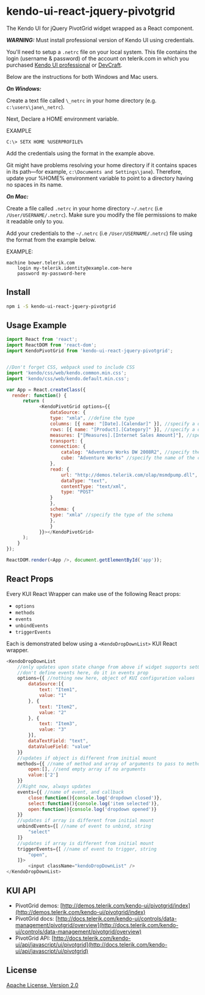 # kendo-ui-react-jquery-pivotgrid

The Kendo UI for jQuery PivotGrid widget wrapped as a React component.

***WARNING:*** Must install professional version of Kendo UI using credentials.

You'll need to setup a `.netrc` file on your local system. This file contains the login (username & password) of the account on telerik.com in which you purchased [Kendo UI professional](http://www.telerik.com/kendo-ui) or [DevCraft](http://www.telerik.com/devcraft).

Below are the instructions for both Windows and Mac users.

***On Windows:***

Create a text file called `\_netrc` in your home directory (e.g. `c:\users\jane\_netrc`).

Next, Declare a HOME environment variable.

EXAMPLE

```
C:\> SETX HOME %USERPROFILE%
```

Add the credentials using the format in the example above.

Git might have problems resolving your home directory if it contains spaces in its path—for example, `c:\Documents and Settings\jane`). Therefore, update your %HOME% environment variable to point to a directory having no spaces in its name.

***On Mac:***

Create a file called `.netrc` in your home directory `~/.netrc` (i.e `/User/USERNAME/.netrc`). Make sure you modify the file permissions to make it readable only to you.

Add your credentials to the `~/.netrc` (i.e `/User/USERNAME/.netrc`) file using the format from the example below.

EXAMPLE:

```
machine bower.telerik.com
    login my-telerik.identity@example.com-here
    password my-password-here
```

## Install

```bash
npm i -S kendo-ui-react-jquery-pivotgrid
```

## Usage Example

```javascript
import React from 'react';
import ReactDOM from 'react-dom';
import KendoPivotGrid from 'kendo-ui-react-jquery-pivotgrid';


//Don't forget CSS, webpack used to include CSS
import 'kendo/css/web/kendo.common.min.css';
import 'kendo/css/web/kendo.default.min.css';

var App = React.createClass({
  render: function() {
	  return (
			<KendoPivotGrid options={{
				dataSource: {
				type: "xmla", //define the type
				columns: [{ name: "[Date].[Calendar]" }], //specify a dimesion on columns
				rows: [{ name: "[Product].[Category]" }], //specify a dimesion on rows
				measures: ["[Measures].[Internet Sales Amount]"], //specify a measure to display
				transport: {
				connection: {
					catalog: "Adventure Works DW 2008R2", //specify the name of the catalog
					cube: "Adventure Works" //specify the name of the cube
				},
				read: {
					url: "http://demos.telerik.com/olap/msmdpump.dll", //define the URL of the service
					dataType: "text",
					contentType: "text/xml",
					type: "POST"
				}
				},
				schema: {
				type: "xmla" //specify the type of the schema
				},
				}
			}}></KendoPivotGrid>
	  );
	}
});

ReactDOM.render(<App />, document.getElementById('app'));
```

## React Props

Every KUI React Wrapper can make use of the following React props:

* `options`
* `methods`
* `events`
* `unbindEvents`
* `triggerEvents`

Each is demonstrated below using a `<KendoDropDownList>` KUI React wrapper.

```javascript
<KendoDropDownList
	//only updates upon state change from above if widget supports setOptions()
	//don't define events here, do it in events prop
	options={{ //nothing new here, object of KUI configuration values
		dataSource:[{
			text: "Item1",
			value: "1"
		}, {
			text: "Item2",
			value: "2"
		}, {
			text: "Item3",
			value: "3"
		}],
		dataTextField: "text",
		dataValueField: "value"
	}}
	//updates if object is different from initial mount
	methods={{ //name of method and array of arguments to pass to method
		open:[], //send empty array if no arguments
		value:['2']
	}}
	//Right now, always updates
	events={{ //name of event, and callback
		close:function(){console.log('dropdown closed')},
		select:function(){console.log('item selected')},
		open:function(){console.log('dropdown opened')}
	}}
	//updates if array is different from initial mount
	unbindEvents={[ //name of event to unbind, string
		"select"
	]}
	//updates if array is different from initial mount
	triggerEvents={[ //name of event to trigger, string
		"open",
	]}>
		<input className="kendoDropDownList" />
</KendoDropDownList>
```

## KUI API

* PivotGrid demos: [http://demos.telerik.com/kendo-ui/pivotgrid/index](http://demos.telerik.com/kendo-ui/pivotgrid/index)
* PivotGrid docs: [http://docs.telerik.com/kendo-ui/controls/data-management/pivotgrid/overview](http://docs.telerik.com/kendo-ui/controls/data-management/pivotgrid/overview)
* PivotGrid API: [http://docs.telerik.com/kendo-ui/api/javascript/ui/pivotgrid](http://docs.telerik.com/kendo-ui/api/javascript/ui/pivotgrid)

## License

[Apache License, Version 2.0](http://www.apache.org/licenses/LICENSE-2.0)
